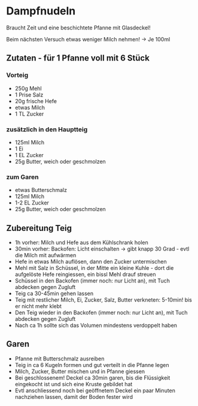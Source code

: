 # Dampfnudeln
Braucht Zeit und eine beschichtete Pfanne mit Glasdeckel!<p>
Beim nächsten Versuch etwas weniger Milch nehmen! -> Je 100ml

## Zutaten - für 1 Pfanne voll mit 6 Stück
### Vorteig
* 250g Mehl
* 1 Prise Salz
* 20g frische Hefe
* etwas Milch
* 1 TL Zucker

### zusätzlich in den Hauptteig
* 125ml Milch
* 1 Ei
* 1 EL Zucker
* 25g Butter, weich oder geschmolzen

### zum Garen
* etwas Butterschmalz
* 125ml Milch
* 1-2 EL Zucker
* 25g Butter, weich oder geschmolzen


## Zubereitung Teig
* 1h vorher: Milch und Hefe aus dem Kühlschrank holen
* 30min vorher: Backofen: Licht einschalten -> gibt knapp 30 Grad - evtl die Milch mit aufwärmen
* Hefe in etwas Milch auflösen, dann den Zucker untermischen
* Mehl mit Salz in Schüssel, in der Mitte ein kleine Kuhle - dort die aufgelöste Hefe reingiessen, ein bissl Mehl drauf streuen
* Schüssel in den Backofen (immer noch: nur Licht an), mit Tuch abdecken gegen Zugluft
* Teig ca 30-45min gehen lassen
* Teig mit restlicher Milch, Ei, Zucker, Salz, Butter verkneten: 5-10min! bis er nicht mehr klebt
* Den Teig wieder in den Backofen (immer noch: nur Licht an), mit Tuch abdecken gegen Zugluft
* Nach ca 1h sollte sich das Volumen mindestens verdoppelt haben 


## Garen
* Pfanne mit Butterschmalz ausreiben
* Teig in ca 6 Kugeln formen und gut verteilt in die Pfanne legen
* Milch, Zucker, Butter mischen und in Pfanne giessen
* Bei geschlossenem! Deckel ca 30min garen, bis die Flüssigkeit eingekocht ist und sich eine Kruste gebildet hat
* Evtl anschliessend noch bei geöffnetem Deckel ein paar Minuten nachziehen lassen, damit der Boden fester wird
